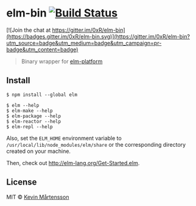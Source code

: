 # elm-bin [![Build Status](https://travis-ci.org/kevva/elm-bin.svg?branch=master)](http://travis-ci.org/kevva/elm-bin)

[![Join the chat at https://gitter.im/0xR/elm-bin](https://badges.gitter.im/0xR/elm-bin.svg)](https://gitter.im/0xR/elm-bin?utm_source=badge&utm_medium=badge&utm_campaign=pr-badge&utm_content=badge)

> Binary wrapper for [elm-platform](https://github.com/elm-lang/elm-platform)


## Install

```
$ npm install --global elm
```

```
$ elm --help
$ elm-make --help
$ elm-package --help
$ elm-reactor --help
$ elm-repl --help
```

Also, set the `ELM_HOME` environment variable to `/usr/local/lib/node_modules/elm/share` or the corresponding directory created on your machine.

Then, check out http://elm-lang.org/Get-Started.elm.

## License

MIT © [Kevin Mårtensson](https://github.com/kevva)
